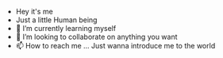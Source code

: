 - Hey it's me
- Just a little Human being 
- 🌱 I’m currently learning myself 
- 💞️ I’m looking to collaborate on anything you want 
- 📫 How to reach me ...
Just wanna introduce me to the world
<!---
Maryam630/Maryam630 is a ✨ special ✨ repository because its `README.md` (this file) appears on your GitHub profile.
You can click the Preview link to take a look at your changes.
--->

